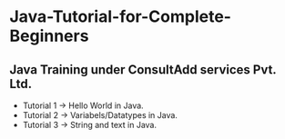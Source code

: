 # Java-Tutorial-for-Complete-Beginners

## Java Training under ConsultAdd services Pvt. Ltd.

- Tutorial 1 -> Hello World in Java.
- Tutorial 2 -> Variabels/Datatypes in Java.
- Tutorial 3 -> String and text in Java.
